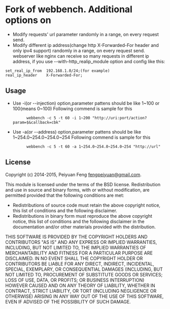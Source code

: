 # Fork of webbench. Additional options on

* Modify requests' url parameter randomly in a range, on every request send.
* Modify different ip address(change http X-Forwarded-For header and only ipv4 support) randomly in a range, on every request send.
	webserver like nginx can receive so many requests in different ip address, if you use --with-http_realip_module option and config like this:
```nginx
set_real_ip_from  192.168.1.0/24;(for example)
real_ip_header    X-Forwarded-For;
```

## Usage

* Use -i(or --injection) option,parameter pattens should be like 1~100 or 100(means 0~100)
  Following commend is sample for this 
	
			webbench -c 5 -t 60 -i 1~200 "http://uri:port/action?param=$&callback=cbk"
* Use -a(or --address) option,parameter pattens should be like 1~254.0~254.0~254.0~254
  Following commend is sample for this 
	
			webbench -c 5 -t 60 -a 1~254.0~254.0~254.0~254 "http://url"

## License

Copyright (c) 2014-2015, Peiyuan Feng <fengpeiyuan@gmail.com>.

This module is licensed under the terms of the BSD license.
Redistribution and use in source and binary forms, with or without
modification, are permitted provided that the following conditions
are met:

* Redistributions of source code must retain the above copyright notice, this list of conditions and the following disclaimer.
* Redistributions in binary form must reproduce the above copyright notice, this list of conditions and the following disclaimer in the documentation and/or other materials provided with the distribution.

THIS SOFTWARE IS PROVIDED BY THE COPYRIGHT HOLDERS AND CONTRIBUTORS
"AS IS" AND ANY EXPRESS OR IMPLIED WARRANTIES, INCLUDING, BUT NOT
LIMITED TO, THE IMPLIED WARRANTIES OF MERCHANTABILITY AND FITNESS FOR
A PARTICULAR PURPOSE ARE DISCLAIMED. IN NO EVENT SHALL THE COPYRIGHT
HOLDER OR CONTRIBUTORS BE LIABLE FOR ANY DIRECT, INDIRECT, INCIDENTAL,
SPECIAL, EXEMPLARY, OR CONSEQUENTIAL DAMAGES (INCLUDING, BUT NOT LIMITED
TO, PROCUREMENT OF SUBSTITUTE GOODS OR SERVICES; LOSS OF USE, DATA, OR
PROFITS; OR BUSINESS INTERRUPTION) HOWEVER CAUSED AND ON ANY THEORY OF
LIABILITY, WHETHER IN CONTRACT, STRICT LIABILITY, OR TORT (INCLUDING
NEGLIGENCE OR OTHERWISE) ARISING IN ANY WAY OUT OF THE USE OF THIS
SOFTWARE, EVEN IF ADVISED OF THE POSSIBILITY OF SUCH DAMAGE.
